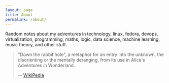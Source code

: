```yaml
---
layout: page
title: About
permalink: /about/
---
```


Random notes about my adventures in technology, linux, fedora, devops,
virtualization, programming, maths, logic, data science, machine learning, music
theory, and other stuff.

> "Down the rabbit hole", a metaphor for an entry into the unknown, the
> disorienting or the mentally deranging, from its use in Alice's Adventures in
> Wonderland.
>
> -- [WikiPedia](https://en.wikipedia.org/wiki/Rabbit_hole)

